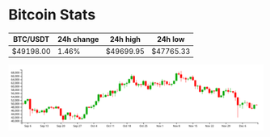 # Bitcoin Stats

BTC/USDT|24h change|24h high|24h low|
|---|---|---|---|
|$49198.00|1.46%|$49699.95|$47765.33|

<img src="./chart.svg">
